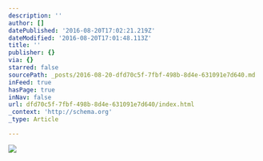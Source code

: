 ```yaml
---
description: ''
author: []
datePublished: '2016-08-20T17:02:21.219Z'
dateModified: '2016-08-20T17:01:48.113Z'
title: ''
publisher: {}
via: {}
starred: false
sourcePath: _posts/2016-08-20-dfd70c5f-7fbf-498b-8d4e-631091e7d640.md
inFeed: true
hasPage: true
inNav: false
url: dfd70c5f-7fbf-498b-8d4e-631091e7d640/index.html
_context: 'http://schema.org'
_type: Article

---
```

![](https://the-grid-user-content.s3-us-west-2.amazonaws.com/75005b31-084e-4cf2-970c-de3b16fb881d.jpg)